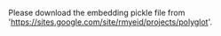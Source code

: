 Please download the embedding pickle file from 'https://sites.google.com/site/rmyeid/projects/polyglot'.
